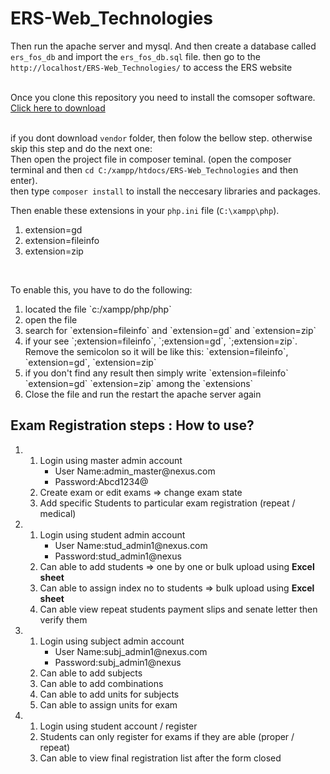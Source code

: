 # ERS-Web_Technologies

Then run the apache server and mysql. And then create a database called `ers_fos_db` and import the `ers_fos_db.sql` file.
then go to the `http://localhost/ERS-Web_Technologies/` to access the ERS website</br></br>

Once you clone this repository you need to install the comsoper software. <a href="https://getcomposer.org/download/">Click here to download</a>
</br></br>

if you dont download `vendor` folder, then folow the bellow step. otherwise skip this step and do the next one:</br>
Then open the project file in composer teminal. (open the composer terminal and then `cd C:/xampp/htdocs/ERS-Web_Technologies` and then enter).</br>
then type `composer install` to install the neccesary libraries and packages. </br>

Then enable these extensions in your `php.ini` file (`C:\xampp\php`).</br>

<ol><li>extension=gd</li><li>extension=fileinfo</li><li>extension=zip</li></ol></br>

To enable this, you have to do the following:</br>

<ol>
<li>located the file `c:/xampp/php/php`</li>
<li>open the file</li>
<li>search for `extension=fileinfo` and `extension=gd` and `extension=zip`</li>
<li>if your see `;extension=fileinfo`, `;extension=gd`, `;extension=zip`. Remove the semicolon so it will be like this: `extension=fileinfo`, `extension=gd`, `extension=zip`</li>
<li>if you don't find any result then simply write `extension=fileinfo` `extension=gd` `extension=zip` among the `extensions`</li>
<li>Close the file and run the restart the apache server again</li>
</ol>


<h2>Exam Registration steps : How to use?</h2>
<ol>
    <li>
        <ol>
            <li>Login using master admin account
            <ul>
            <li>User Name:admin_master@nexus.com</li>
            <li>Password:Abcd1234@</li>
            </ul>
            <li>Create exam or edit exams => change exam state</li>
            <li>Add specific Students to particular exam  registration (repeat / medical)</li>
        </ol>
    </li>
    <li>
        <ol>
            <li>Login using student admin account
            <ul>
            <li>User Name:stud_admin1@nexus.com</li>
            <li>Password:stud_admin1@nexus</li>
            </ul>
            <li>Can able to add students => one by one or bulk upload using <b>Excel sheet</b></li>
            <li>Can able to assign index no to students => bulk upload using <b>Excel sheet</b></li>
            <li>Can able view repeat students payment slips and senate letter then verify them</li>
        </ol>
    </li>
    <li>
        <ol>
            <li>Login using subject admin account
            <ul>
            <li>User Name:subj_admin1@nexus.com</li>
            <li>Password:subj_admin1@nexus</li>
            </ul>
            <li>Can able to add subjects</li>
            <li>Can able to add combinations</li>
            <li>Can able to add units for subjects</li>
            <li>Can able to assign units for exam</li>
        </ol>
    </li>
    <li>
        <ol>
            <li>Login using student account / register</li>
            <li>Students can only register for exams if they are able (proper / repeat)</li>
            <li>Can able to view final registration list after the form closed</li>
        </ol>
    </li>
</ol>
